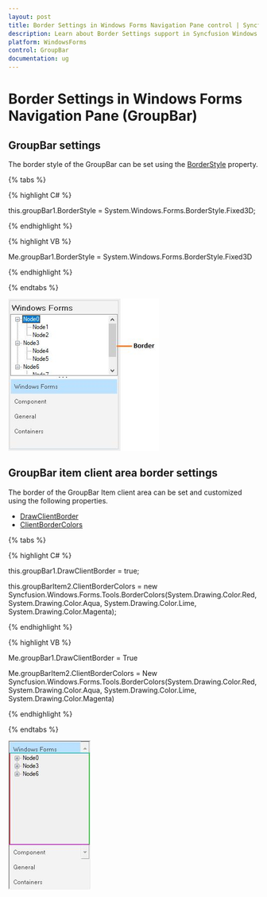 ```yaml
---
layout: post
title: Border Settings in Windows Forms Navigation Pane control | Syncfusion
description: Learn about Border Settings support in Syncfusion Windows Forms Navigation Pane (GroupBar) control and more details.
platform: WindowsForms
control: GroupBar
documentation: ug
---
```

# Border Settings in Windows Forms Navigation Pane (GroupBar)

## GroupBar settings

The border style of the GroupBar can be set using the [BorderStyle](https://help.syncfusion.com/cr/windowsforms/Syncfusion.Windows.Forms.Tools.GroupBar.html#Syncfusion_Windows_Forms_Tools_GroupBar_BorderStyle) property.

{% tabs %}

{% highlight C# %} 

this.groupBar1.BorderStyle = System.Windows.Forms.BorderStyle.Fixed3D;

 {% endhighlight %}

 
 
{% highlight VB %}

Me.groupBar1.BorderStyle = System.Windows.Forms.BorderStyle.Fixed3D 

{% endhighlight %}

{% endtabs %}

 ![GroupBar border style](Overview_images/Overview_img32.jpeg) 


## GroupBar item client area border settings

The border of the GroupBar Item client area can be set and customized using the following properties.

* [DrawClientBorder](https://help.syncfusion.com/cr/windowsforms/Syncfusion.Windows.Forms.Tools.GroupBar.html#Syncfusion_Windows_Forms_Tools_GroupBar_DrawClientBorder)
* [ClientBorderColors](https://help.syncfusion.com/cr/windowsforms/Syncfusion.Windows.Forms.Tools.GroupBarItem.html#Syncfusion_Windows_Forms_Tools_GroupBarItem_ClientBorderColors)

{% tabs %}

{% highlight C# %}

this.groupBar1.DrawClientBorder = true;

this.groupBarItem2.ClientBorderColors = new Syncfusion.Windows.Forms.Tools.BorderColors(System.Drawing.Color.Red, System.Drawing.Color.Aqua, System.Drawing.Color.Lime, System.Drawing.Color.Magenta);

{% endhighlight %}



{% highlight VB %}

Me.groupBar1.DrawClientBorder = True

Me.groupBarItem2.ClientBorderColors = New Syncfusion.Windows.Forms.Tools.BorderColors(System.Drawing.Color.Red, System.Drawing.Color.Aqua, System.Drawing.Color.Lime, System.Drawing.Color.Magenta)

{% endhighlight %}

{% endtabs %}

 ![GroupBar item client area border](Overview_images/Overview_img33.jpeg)

